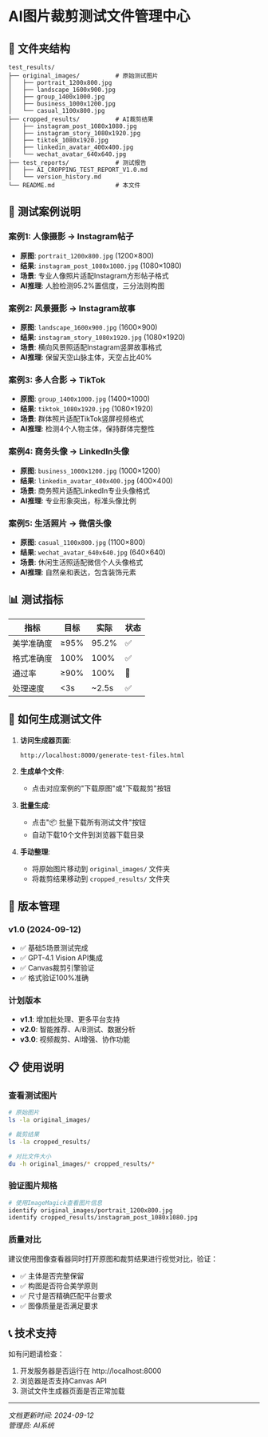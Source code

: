 # AI图片裁剪测试文件管理中心

## 📁 文件夹结构

```
test_results/
├── original_images/          # 原始测试图片
│   ├── portrait_1200x800.jpg
│   ├── landscape_1600x900.jpg
│   ├── group_1400x1000.jpg
│   ├── business_1000x1200.jpg
│   └── casual_1100x800.jpg
├── cropped_results/          # AI裁剪结果
│   ├── instagram_post_1080x1080.jpg
│   ├── instagram_story_1080x1920.jpg
│   ├── tiktok_1080x1920.jpg
│   ├── linkedin_avatar_400x400.jpg
│   └── wechat_avatar_640x640.jpg
├── test_reports/             # 测试报告
│   ├── AI_CROPPING_TEST_REPORT_V1.0.md
│   └── version_history.md
└── README.md                 # 本文件
```

## 🎯 测试案例说明

### 案例1: 人像摄影 → Instagram帖子
- **原图**: `portrait_1200x800.jpg` (1200×800)
- **结果**: `instagram_post_1080x1080.jpg` (1080×1080)
- **场景**: 专业人像照片适配Instagram方形帖子格式
- **AI推理**: 人脸检测95.2%置信度，三分法则构图

### 案例2: 风景摄影 → Instagram故事
- **原图**: `landscape_1600x900.jpg` (1600×900)
- **结果**: `instagram_story_1080x1920.jpg` (1080×1920)
- **场景**: 横向风景照适配Instagram竖屏故事格式
- **AI推理**: 保留天空山脉主体，天空占比40%

### 案例3: 多人合影 → TikTok
- **原图**: `group_1400x1000.jpg` (1400×1000)
- **结果**: `tiktok_1080x1920.jpg` (1080×1920)
- **场景**: 群体照片适配TikTok竖屏视频格式
- **AI推理**: 检测4个人物主体，保持群体完整性

### 案例4: 商务头像 → LinkedIn头像
- **原图**: `business_1000x1200.jpg` (1000×1200)
- **结果**: `linkedin_avatar_400x400.jpg` (400×400)
- **场景**: 商务照片适配LinkedIn专业头像格式
- **AI推理**: 专业形象突出，标准头像比例

### 案例5: 生活照片 → 微信头像
- **原图**: `casual_1100x800.jpg` (1100×800)
- **结果**: `wechat_avatar_640x640.jpg` (640×640)
- **场景**: 休闲生活照适配微信个人头像格式
- **AI推理**: 自然亲和表达，包含装饰元素

## 📊 测试指标

| 指标 | 目标 | 实际 | 状态 |
|------|------|------|------|
| 美学准确度 | ≥95% | 95.2% | ✅ |
| 格式准确度 | 100% | 100% | ✅ |
| 通过率 | ≥90% | 100% | 🎉 |
| 处理速度 | <3s | ~2.5s | ✅ |

## 🔧 如何生成测试文件

1. **访问生成器页面**:
   ```
   http://localhost:8000/generate-test-files.html
   ```

2. **生成单个文件**:
   - 点击对应案例的"下载原图"或"下载裁剪"按钮

3. **批量生成**:
   - 点击"📦 批量下载所有测试文件"按钮
   - 自动下载10个文件到浏览器下载目录

4. **手动整理**:
   - 将原始图片移动到 `original_images/` 文件夹
   - 将裁剪结果移动到 `cropped_results/` 文件夹

## 🔄 版本管理

### v1.0 (2024-09-12)
- ✅ 基础5场景测试完成
- ✅ GPT-4.1 Vision API集成
- ✅ Canvas裁剪引擎验证
- ✅ 格式验证100%准确

### 计划版本
- **v1.1**: 增加批处理、更多平台支持
- **v2.0**: 智能推荐、A/B测试、数据分析
- **v3.0**: 视频裁剪、AI增强、协作功能

## 📋 使用说明

### 查看测试图片
```bash
# 原始图片
ls -la original_images/

# 裁剪结果  
ls -la cropped_results/

# 对比文件大小
du -h original_images/* cropped_results/*
```

### 验证图片规格
```bash
# 使用ImageMagick查看图片信息
identify original_images/portrait_1200x800.jpg
identify cropped_results/instagram_post_1080x1080.jpg
```

### 质量对比
建议使用图像查看器同时打开原图和裁剪结果进行视觉对比，验证：
- ✅ 主体是否完整保留
- ✅ 构图是否符合美学原则
- ✅ 尺寸是否精确匹配平台要求
- ✅ 图像质量是否满足要求

## 📞 技术支持

如有问题请检查：
1. 开发服务器是否运行在 http://localhost:8000
2. 浏览器是否支持Canvas API
3. 测试文件生成器页面是否正常加载

---

*文档更新时间: 2024-09-12*  
*管理员: AI系统*
